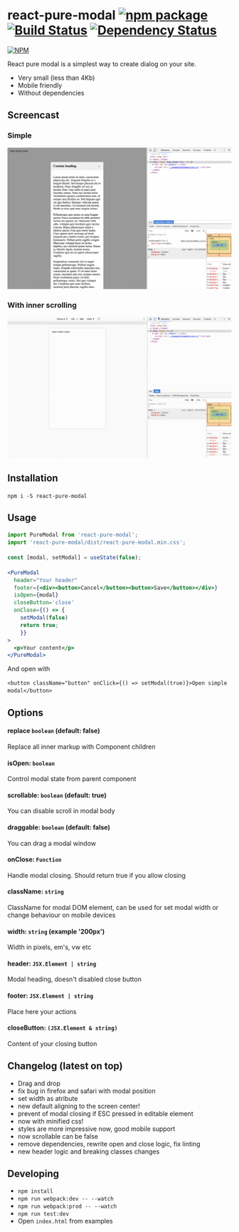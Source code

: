 # react-pure-modal [![npm package](https://img.shields.io/npm/v/react-pure-modal.svg?style=flat-square)](https://www.npmjs.org/package/react-pure-modal) [![Build Status](https://travis-ci.org/memCrab/react-pure-modal.svg?branch=master)](https://travis-ci.org/memCrab/react-pure-modal) [![Dependency Status](https://david-dm.org/memCrab/react-pure-modal.svg)](https://david-dm.org/memCrab/react-pure-modal)
[![NPM](https://nodei.co/npm/react-pure-modal.png?downloads=true&downloadRank=true&stars=true)](https://nodei.co/npm/react-pure-modal/)

React pure modal is a simplest way to create dialog on your site.
- Very small (less than 4Kb)
- Mobile friendly
- Without dependencies

## Screencast
### Simple
![Simple demo](./screencast/simple.gif)
### With inner scrolling
![Scrollable demo](./screencast/scrollable.gif)

## Installation
`npm i -S react-pure-modal`

## Usage
```jsx
import PureModal from 'react-pure-modal';
import 'react-pure-modal/dist/react-pure-modal.min.css';

const [modal, setModal] = useState(false);

<PureModal
  header="Your header"
  footer={<div><button>Cancel</button><button>Save</button></div>}
  isOpen={modal}
  closeButton='close'
  onClose={() => {
    setModal(false)
    return true;
    }}
>
  <p>Your content</p>
</PureModal>
```

And open with

`<button className="button" onClick={() => setModal(true)}>Open simple modal</button>`

## Options

#### replace `boolean` (default: false)
Replace all inner markup with Component children
#### isOpen: `boolean`
Control modal state from parent component
#### scrollable: `boolean` (default: true)
You can disable scroll in modal body
#### draggable: `boolean` (default: false)
You can drag a modal window
#### onClose: `Function`
Handle modal closing. Should return true if you allow closing
#### className: `string`
ClassName for modal DOM element, can be used for set modal width or change behaviour on mobile devices
#### width: `string` (example '200px')
Width in pixels, em's, vw etc
#### header: `JSX.Element | string`
Modal heading, doesn't disabled close button
#### footer: `JSX.Element | string`
Place here your actions
#### closeButton: `(JSX.Element & string)`
Content of your closing button

## Changelog (latest on top)
   - Drag and drop
   - fix bug in firefox and safari with modal position
   - set width as atribute
   - new default aligning to the screen center!
   - prevent of modal closing if ESC pressed in editable element
   - now with minified css!
   - styles are more impressive now, good mobile support
   - now scrollable can be false
   - remove dependencies, rewrite open and close logic, fix linting
   - new header logic and breaking classes changes

## Developing
   - `npm install`
   - `npm run webpack:dev -- --watch`
   - `npm run webpack:prod -- --watch`
   - `npm run test:dev`
   - Open `index.html` from examples
